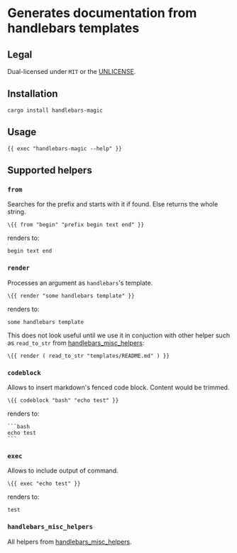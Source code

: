 # Generates documentation from handlebars templates

## Legal

Dual-licensed under `MIT` or the [UNLICENSE](http://unlicense.org/).

## Installation

    cargo install handlebars-magic

## Usage

```
{{ exec "handlebars-magic --help" }}
```

## Supported helpers

### `from`

Searches for the prefix and starts with it if found. Else returns the whole string.

    \{{ from "begin" "prefix begin text end" }}

renders to:

    begin text end

### `render`

Processes an argument as `handlebars`'s template.

    \{{ render "some handlebars template" }}

renders to:

    some handlebars template

This does not look useful until we use it in conjuction with other helper such as `read_to_str` from [handlebars_misc_helpers](https://crates.io/crates/handlebars_misc_helpers):

    \{{ render ( read_to_str "templates/README.md" ) }}

### `codeblock`

Allows to insert markdown's fenced code block. Content would be trimmed.

    \{{ codeblock "bash" "echo test" }}

renders to:

    ```bash
    echo test
    ```

### `exec`

Allows to include output of command.

    \{{ exec "echo test" }}

renders to:

    test

### `handlebars_misc_helpers`

All helpers from [handlebars_misc_helpers](https://crates.io/crates/handlebars_misc_helpers).